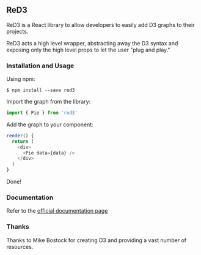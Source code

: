 ## ReD3
ReD3 is a React library to allow developers to easily add D3 graphs to their projects.

ReD3 acts a high level wrapper, abstracting away the D3 syntax and exposing only the high level props to let the user "plug and play."

### Installation and Usage

Using npm:

    $ npm install --save red3

Import the graph from the library:

```js
import { Pie } from 'red3'
```

Add the graph to your component:

```js
render() {
  return (
    <div>
      <Pie data={data} />
    </div>
  )
}
```

Done!

### Documentation

Refer to the [official documentation page](http://red3.herokuapp.com) 

### Thanks
Thanks to Mike Bostock for creating D3 and providing a vast number of resources.